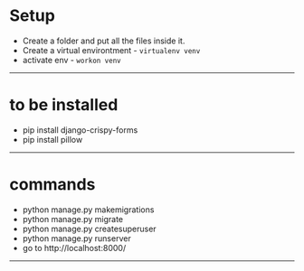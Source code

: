 # Setup

- Create a folder and put all the files inside it.
- Create a virtual environtment - `virtualenv venv`
- activate env - `workon venv`

__________________________________

# to be installed

- pip install django-crispy-forms
- pip install pillow

_________________________________

# commands

- python manage.py makemigrations
- python manage.py migrate
- python manage.py createsuperuser
- python manage.py runserver
- go to http://localhost:8000/

_____________________________________